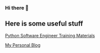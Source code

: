 ### Hi there 👋

## Here is some useful stuff

[Python Software Engineer Training Materials](https://github.com/henryh9n/Python-Software-Engineer-Training)

[My Personal Blog](https://henryh9n.tech/) 

